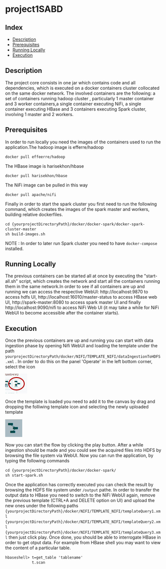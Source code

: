 # project1SABD

## Index

- [Description](#Description)
- [Prerequisites](#Prerequisites)
- [Running Locally](#Running-Locally)
- [Execution](#Execution)


## Description
The project core consists in one jar which contains code and all dependencies, which is executed on a docker containers cluster
collocated on the same docker network. The involved containers are the following: a set of containers running hadoop cluster ,
particularly 1 master container and 3 worker containers,a single container executing NiFi, a single container executing HBase 
and 3 containers executing Spark cluster, involving 1 master and 2 workers.

## Prerequisites
In order to run locally you need the images of the containers used to run the application.The hadoop image is efferre/hadoop 

``` 
docker pull effeerre/hadoop

```  
The HBase image is harisekhon/hbase 

```
docker pull harisekhon/hbase

``` 
The NiFi image can be pulled in this way


```
docker pull apache/nifi

``` 
Finally in order to start the spark cluster you first need to run the following command, which creates the images of the spark master and  workers, building relative dockerfiles.

```
cd {yourprojectDirectoryPath}/docker/docker-spark/docker-spark-cluster-master
sh build-images.sh

``` 
NOTE : In order to later run Spark cluster you need to have ``` docker-compose ``` installed.

## Running Locally
The previous containers can be started all at once by executing the "start-all.sh" script, which creates the network and start 
all the containers running them in the same network.In order to see if all containers are up and running we can access the 
respective WebUI: http://localhost:9870 to access hdfs UI, http://localhost:16010/master-status to access HBase web UI, 
http://spark-master:8080 to access spark master UI and finally http://localhost:9090/nifi to access NiFi Web UI (it may take a while
for NiFi WebUI to become accessible after the container starts).



## Execution
Once the previous containers are up and running you can start with data ingestion phase by opening Nifi WebUI and loading the template under the path ``` yourprojectDirectoryPath/docker/NIFI/TEMPLATE_NIFI/dataIngestionToHDFS.xml ``` . In order to do this on the panel 'Operate' in the left bottom corner, select the icon 

![Upload Template](img/upload.jpg)  

Once the template is loaded you need to add it to the canvas by drag and dropping the folliwing template icon and selecting the newly uploaded template

![Add Template](img/TEMPLATE.png) 

Now you can start the flow by clicking the play button. After a while ingestion should be made and you could see the acquired files into HDFS by browsing the file system via WebUI. Now you can run the application, by typing the following commands

```
cd {yourprojectDirectoryPath}/docker/docker-spark/
sh start-spark.sh

``` 
Once the application has correctly executed you can check the result by browsing the HDFS file system under ``` /output ``` pathe. In order to transfer the output data to HBase you need to switch to the NiFi WebUI again, remove the previous template (CTRL+A and DELETE option on UI) and upload the new ones under the following paths ``` {yourprojectDirectoryPath}/docker/NIFI/TEMPLATE_NIFI/templateQuery1.xml  {yourprojectDirectoryPath}/docker/NIFI/TEMPLATE_NIFI/templateQuery2.xml {yourprojectDirectoryPath}/docker/NIFI/TEMPLATE_NIFI/templateQuery3.xml``` then just click play. Once done, you should be able to interrogate HBase in order to get otput data. For example from HBase shell you may want to view the content of a particular table.

```
hbaseshell> t=get_table 'tablename' 
            t.scan

```


